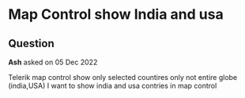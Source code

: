 # Map Control show India and usa

## Question

**Ash** asked on 05 Dec 2022

Telerik map control show only selected countires only not entire globe (india,USA) I want to show india and usa contries in map control
